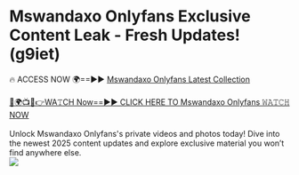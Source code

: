 # Mswandaxo Onlyfans Exclusive Content Leak - Fresh Updates! (g9iet)

🔥 ACCESS NOW 🌍==►► <a href="https://tinyurl.com/kvy9nzfs" rel="nofollow">Mswandaxo Onlyfans Latest Collection</a>
<br><br>
[🔴🌍📺📱👉WA𝚃CH Now==►► CLICK HERE TO Mswandaxo Onlyfans 𝚆𝙰𝚃𝙲𝙷 NOW](https://tinyurl.com/kvy9nzfs)
<br><br>
Unlock Mswandaxo Onlyfans's private videos and photos today! Dive into the newest 2025 content updates and explore exclusive material you won’t find anywhere else.
<br>
<a href="https://tinyurl.com/kvy9nzfs" rel="nofollow" data-target="animated-image.originalLink"><img src="https://camo.githubusercontent.com/8a4f000d20f83aca3bf7ec5f350d767afa0574a8a352519fd8cfa583a6f93a33/68747470733a2f2f692e696d6775722e636f6d2f644a486b345a712e676966" data-canonical-src="https://i.imgur.com/dJHk4Zq.gif" style="max-width: 100%; display: inline-block;" data-target="animated-image.originalImage"></a>
<br>
